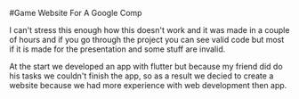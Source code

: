 #Game Website For A Google Comp

I can't stress this enough how this doesn't work and it was made in a couple of hours and if you go through the project you can see valid code but most if it is made for the presentation and some stuff are invalid.

At the start we developed an app with flutter but because my friend did do his tasks we couldn't finish the app, so as a result we decied to create a website because we had more experience with web development then app.
